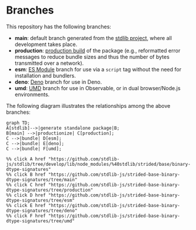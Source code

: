 <!--

@license Apache-2.0

Copyright (c) 2022 The Stdlib Authors.

Licensed under the Apache License, Version 2.0 (the "License");
you may not use this file except in compliance with the License.
You may obtain a copy of the License at

    http://www.apache.org/licenses/LICENSE-2.0

Unless required by applicable law or agreed to in writing, software
distributed under the License is distributed on an "AS IS" BASIS,
WITHOUT WARRANTIES OR CONDITIONS OF ANY KIND, either express or implied.
See the License for the specific language governing permissions and
limitations under the License.

-->

# Branches

This repository has the following branches:

-   **main**: default branch generated from the [stdlib project][stdlib-url], where all development takes place.
-   **production**: [production build][production-url] of the package (e.g., reformatted error messages to reduce bundle sizes and thus the number of bytes transmitted over a network).
-   **esm**: [ES Module][esm-url] branch for use via a `script` tag without the need for installation and bundlers.
-   **deno**: [Deno][deno-url] branch for use in Deno.
-   **umd**: [UMD][umd-url] branch for use in Observable, or in dual browser/Node.js environments.

The following diagram illustrates the relationships among the above branches:

```mermaid
graph TD;
A[stdlib]-->|generate standalone package|B;
B[main] -->|productionize| C[production];
C -->|bundle| D[esm];
C -->|bundle| E[deno];
C -->|bundle| F[umd];

%% click A href "https://github.com/stdlib-js/stdlib/tree/develop/lib/node_modules/%40stdlib/strided/base/binary-dtype-signatures"
%% click B href "https://github.com/stdlib-js/strided-base-binary-dtype-signatures/tree/main"
%% click C href "https://github.com/stdlib-js/strided-base-binary-dtype-signatures/tree/production"
%% click D href "https://github.com/stdlib-js/strided-base-binary-dtype-signatures/tree/esm"
%% click E href "https://github.com/stdlib-js/strided-base-binary-dtype-signatures/tree/deno"
%% click F href "https://github.com/stdlib-js/strided-base-binary-dtype-signatures/tree/umd"
```

[stdlib-url]: https://github.com/stdlib-js/stdlib/tree/develop/lib/node_modules/%40stdlib/strided/base/binary-dtype-signatures
[production-url]: https://github.com/stdlib-js/strided-base-binary-dtype-signatures/tree/production
[deno-url]: https://github.com/stdlib-js/strided-base-binary-dtype-signatures/tree/deno
[umd-url]: https://github.com/stdlib-js/strided-base-binary-dtype-signatures/tree/umd
[esm-url]: https://github.com/stdlib-js/strided-base-binary-dtype-signatures/tree/esm